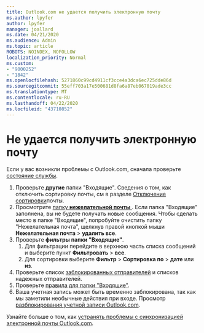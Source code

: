 ```yaml
---
title: Outlook.com не удается получить электронную почту
ms.author: lpyfer
author: lpyfer
manager: joallard
ms.date: 04/21/2020
ms.audience: Admin
ms.topic: article
ROBOTS: NOINDEX, NOFOLLOW
localization_priority: Normal
ms.custom:
- "9000252"
- "1842"
ms.openlocfilehash: 5271860c99cd4911cf3cce4a3dca6ec725dde86d
ms.sourcegitcommit: 55eff703a17e500681d8fa6a87eb067019ade3cc
ms.translationtype: MT
ms.contentlocale: ru-RU
ms.lasthandoff: 04/22/2020
ms.locfileid: "43710852"
---
```

# <a name="unable-to-receive-email"></a>Не удается получить электронную почту

Если у вас возникли проблемы с Outlook.com, сначала проверьте [состояние службы](https://go.microsoft.com/fwlink/p/?linkid=837482).

1. Проверьте **другие** папки "Входящие". Сведения о том, как отключить сортировку почты, см в разделе [Отключение сортировки](https://support.office.com/article/f714d94d-9e63-4217-9ccb-6cb2986aa1b2)почты. 
2. Просмотрите [папку **нежелательной почты** ](https://outlook.live.com/mail/junkemail). Если папка "Входящие" заполнена, вы не будете получать новые сообщения. Чтобы сделать место в папке "Входящие", попробуйте очистить папку "Нежелательная почта", щелкнув правой кнопкой мыши **Нежелательная почта** > **удалить все**.
3. Проверьте **фильтры папки "Входящие"**. 
    1. Для фильтрации перейдите в верхнюю часть списка сообщений и выберите пункт **Фильтровать** > **все**.
    2. Для сортировки выберите **Фильтр** > **Сортировка по** > **дате** или **из**.
4. Проверьте список [заблокированных отправителей](https://outlook.live.com/mail/options/mail/junkEmail) и списков надежных отправителей.
5. Проверьте [правила для папки "Входящие"](https://outlook.live.com/mail/options/mail/rules).
6. Ваша учетная запись может быть временно заблокирована, так как мы заметили необычные действия при входе. Просмотр [разблокирования учетной записи Outlook.com](https://support.office.com/article/f4ad2701-d166-4d8b-8a6a-9af2a1f8a4c4).

Узнайте больше о том, как [устранять проблемы с синхронизацией электронной почты Outlook.com](https://support.office.com/article/d39e3341-8d79-4bf1-b3c7-ded602233642).